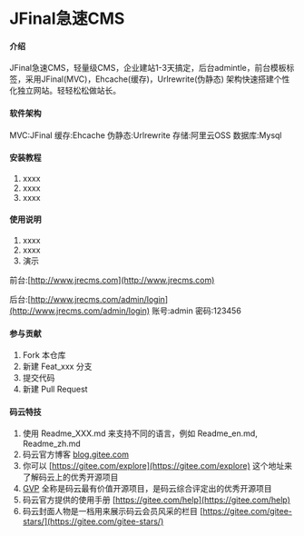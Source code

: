 # JFinal急速CMS

#### 介绍
JFinal急速CMS，轻量级CMS，企业建站1-3天搞定，后台admintle，前台模板标签，采用JFinal(MVC)，Ehcache(缓存)，Urlrewrite(伪静态) 架构快速搭建个性化独立网站。轻轻松松做站长。

#### 软件架构
MVC:JFinal
缓存:Ehcache
伪静态:Urlrewrite
存储:阿里云OSS
数据库:Mysql


#### 安装教程

1.  xxxx
2.  xxxx
3.  xxxx

#### 使用说明

1.  xxxx
2.  xxxx
3.  演示

  前台:[http://www.jrecms.com](http://www.jrecms.com)

 后台:[http://www.jrecms.com/admin/login](http://www.jrecms.com/admin/login) 账号:admin 密码:123456

#### 参与贡献

1.  Fork 本仓库
2.  新建 Feat_xxx 分支
3.  提交代码
4.  新建 Pull Request


#### 码云特技

1.  使用 Readme\_XXX.md 来支持不同的语言，例如 Readme\_en.md, Readme\_zh.md
2.  码云官方博客 [blog.gitee.com](https://blog.gitee.com)
3.  你可以 [https://gitee.com/explore](https://gitee.com/explore) 这个地址来了解码云上的优秀开源项目
4.  [GVP](https://gitee.com/gvp) 全称是码云最有价值开源项目，是码云综合评定出的优秀开源项目
5.  码云官方提供的使用手册 [https://gitee.com/help](https://gitee.com/help)
6.  码云封面人物是一档用来展示码云会员风采的栏目 [https://gitee.com/gitee-stars/](https://gitee.com/gitee-stars/)
